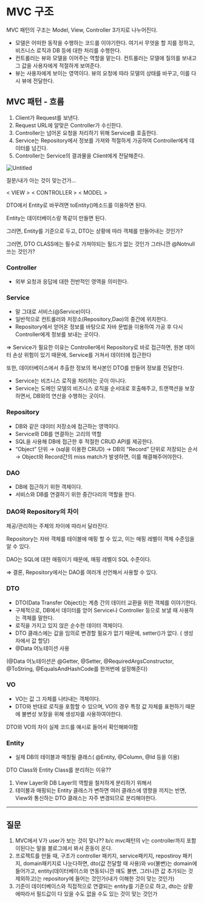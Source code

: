 # MVC 구조

MVC 패턴의 구조는 Model, View, Controller 3가지로 나누어진다.

- 모델은 어떠한 동작을 수행하는 코드를 이야기한다. 여기서 무엇을 할 지를 정하고, 비즈니스 로직과 DB 등에 대한 처리를 수행한다.
- 컨트롤러는 뷰와 모델을 이어주는 역할을 맡는다. 컨트롤러는 모델에 질의를 보내고 그 값을 사용자에게 적절하게 보여준다.
- 뷰는 사용자에게 보이는 영역이다. 뷰의 요청에 따라 모델의 상태를 바꾸고, 이를 다시 뷰에 전달한다.

## MVC 패턴 - 흐름

1. Client가 Request를 보낸다.
2. Request URL에 알맞은 Controller가 수신한다.
3. Controller는 넘어온 요청을 처리하기 위해 Service를 호출한다.
4. Service는 Repository에서 정보를 가져와 적절하게 가공하여 Controller에게 데이터를 넘긴다.
5. Controller는 Service의 결과물을 Client에게 전달해준다.

![Untitled](MVC%20%E1%84%80%E1%85%AE%E1%84%8C%E1%85%A9%20fc9ec0df985143d894387f37b0020777/Untitled.png)

질문/내가 아는 것이 맞는건가…

<     VIEW      > <  CONTROLLER  >                   <          MODEL           >

DTO에서 Entity로 바꾸려면 toEntity()메소드를 이용하면 된다.

Entity는 데이터베이스랑 똑같이 만들면 된다.

그러면, Entity를 기준으로 두고, DTO는 상황에 따라 객체를 만들어내는 것인가?

그러면, DTO CLASS에는 필수로 가져야되는 필드가 없는 것인가 그러니깐 @Notnull 쓰는 것인가?

### Controller

- 외부 요청과 응답에 대한 전반적인 영역을 의미한다.

### Service

- 말 그대로 서비스(@Service)이다.
- 일반적으로 컨트롤러와 저장소(Repository,Dao)의 중간에 위치한다.
- Repository에서 얻어온 정보를 바탕으로 자바 문법을 이용하여 가공 후 다시 Controller에게 정보를 보내는 곳이다.

⇒ Service가 필요한 이유는 Controller에서 Repository로 바로 접근하면, 원본 데이터 손상 위험이 있기 때문에, Service를 거쳐서 데이터에 접근한다

또한, 데이터베이스에서 추출한 정보의 복사본인 DTO를 만들어 정보를 전달한다.

- Service는 비즈니스 로직을 처리하는 곳이 아니다.
- Service는 도메인 모델의 비즈니스 로직을 순서대로 호출해주고, 트랜잭션을 보장하면서, DB와의 연산을 수행하는 곳이다.

### Repository

- DB와 같은 데이터 저장소에 접근하는 영역이다.
- Service와 DB를 연결하는 고리의 역할
- SQL을 사용해 DB에 접근한 후 적절한 CRUD API를 제공한다.
- “Object” 단위 → (sql을 이용한 CRUD) → DB의 “Record” 단위로 저장되는 순서 → Object와 Record간의 miss match가 발생하면, 이를 해결해주어야한다.

### DAO

- DB에 접근하기 위한 객체이다.
- 서비스와 DB를 연결하기 위한 중간다리의 역할을 한다.

### DAO와 Repository의 차이

제공/관리하는 주체의 차이에 따라서 달라진다.

Repository는 자바 객체를 테이블에 매핑 할 수 있고, 이는 매핑 레밸이 객체 수준임을 알 수 있다.

DAO는 SQL에 대한 매핑이기 때문에, 매핑 레벨이 SQL 수준이다.

⇒ 결론, Repository에서는 DAO를 여러개 선언해서 사용할 수 있다.

### DTO

- DTO(Data Transfer Object)는 계층 간의 데이터 교환을 위한 객체를 이야기한다.
- 구체적으로, DB에서 데이터를 얻어 Service나 Controller 등으로 보낼 때 사용하는 객체를 말한다.
- 로직을 가지고 있지 않은 순수한 데이터 객체이다.
- DTO 클래스에는 값을 임의로 변경할 필요가 없기 때문에, setter()가 없다. ( 생성자에서 값 할당)
- @Data 어노테이션 사용

(@Data 어노테이션은 @Getter, @Setter, @RequiredArgsConstructor, @ToString, @EqualsAndHashCode를 한꺼번에 설정해준다)

### VO

- VO는 값 그 자체를 나타내는 객체이다.
- DTO와 반대로 로직을 포함할 수 있으며, VO의 경우 특정 값 자체를 표현하기 때문에 불변성 보장을 위해 생성자를 사용하여야한다.

DTO와 VO의 차이 실제 코드를 예시로 들어서 확인해봐야함

### Entity

- 실제 DB의 테이블과 매칭될 클래스( @Entity, @Column, @Id 등을 이용)

DTO Class와 Entity Class를 분리하는 이유??

1. View Layer와 DB Layer의 역할을 철저하게 분리하기 위해서
2. 테이블과 매핑되는 Entity 클래스가 변하면 여러 클래스에 영향을 끼치는 반면, View와 통신하는 DTO 클래스는 자주 변경되므로 분리해야한다.

---

## 질문

1. MVC에서 V가 user가 보는 것이 맞나?? b/c mvc패턴의 v는 controller까지 포함이된다는 말을 블로그에서 봐서 혼동이 온다.
2. 프로젝트를 만들 때, 구조가 controller 패키지, service패키지, repostiroy 패키지, domain패키지로 나눈다하면, dto(값 전달할 때 사용)와 vo(불변)는 domain에 들어가고, entity(데이터베이스와 연동되니깐 얘도 불변, 그러니깐 값 추가되는 것 제외하고)는 repository에 들어는 것인가(내가 이해한 것이 맞는 것인가)
3. 기준이 데이터베이스와 직접적으로 연결되는 entity를 기준으로 하고, dto는 상황에따라서 필드값이 다 있을 수도 없을 수도 있는 것이 맞는 것인가